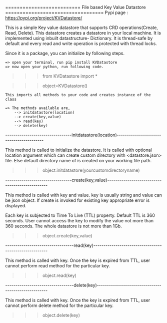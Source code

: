 ==========================  File based Key Value Datastore  ==================================
        Pypi page  :         https://pypi.org/project/KVDatastore/



This is a simple Key value datastore that supports CRD operations(Create, Read, Delete). 
This datastore creates a datastore in your local machine.
It is implemented using inbuilt datastructure- Dictionary. 
It is thread-safe by default and every read and write operation is protected with thread locks.


Since it is a package, you can initialize by following steps.



	=> open your terminal, run pip install KVDatastore
	=> now open your python, run following code.
	
>>> from KVDatastore import *

>>> object=KVDatastore()
	
	This imports all methods to your code and creates instance of the class

	=> The methods available are,
		--> initdatastore(location)
		--> create(key,value)	
		--> read(key)
		--> delete(key)


---------------------------------initdatastore(location)-----------------------------------------

This method is called to initialize the datastore.
It is called with optional location argument which can create custom directory with <datastore.json> file.
Else default directory name of <datastore> is created on your working file path.


>>> object.initdatastore(yourcustomdirectoryname)

---------------------------------create(key,value)------------------------------------------------

This method is called with key and value. key is usually string and value can be json object.
If create is invoked for existing key appropriate error is displayed.

Each key is subjected to Time To Live (TTL) property. Default TTL is 360 seconds. 
User cannot access the key to modify the value not more than 360 seconds.
The whole datastore is not more than 1Gb.
>>> object.create(key,value)



----------------------------------read(key)-------------------------------------------------------

This method is called with key. Once the key is expired from TTL, user cannot perform read method for the particular key.

>>> object.read(key)


----------------------------------delete(key)-----------------------------------------------------

This method is called with key. Once the key is expired from TTL, user cannot perform delete method for the particular key.

>>> object.delete(key)






